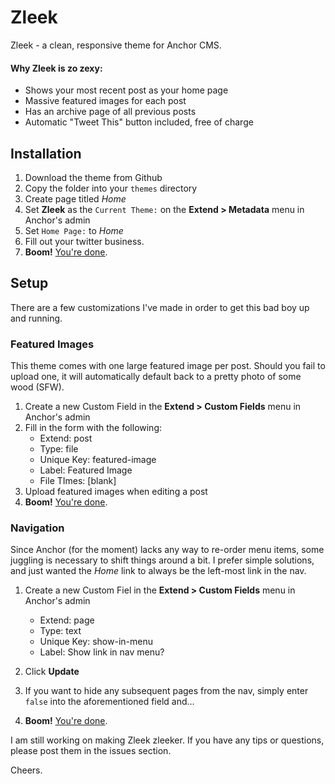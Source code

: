 Zleek
=====

Zleek - a clean, responsive theme for Anchor CMS.

#### Why Zleek is zo zexy:
- Shows your most recent post as your home page
- Massive featured images for each post
- Has an archive page of all previous posts
- Automatic "Tweet This" button included, free of charge

## Installation
1. Download the theme from Github
2. Copy the folder into your `themes` directory
3. Create page titled *Home*
4. Set **Zleek** as the `Current Theme:` on the **Extend > Metadata** menu in Anchor's admin
5. Set `Home Page:` to *Home*
7. Fill out your twitter business.
8. **Boom!** [You're done](http://bukk.it/ham.gif).

## Setup
There are a few customizations I've made in order to get this bad boy up and running.

### Featured Images
This theme comes with one large featured image per post. Should you fail to upload one, it will automatically default back to a pretty photo of some wood (SFW).

1. Create a new Custom Field in the **Extend > Custom Fields** menu in Anchor's admin
2. Fill in the form with the following:
	- Extend: post
	- Type: file
	- Unique Key: featured-image
	- Label: Featured Image
	- File TImes: [blank]
3. Upload featured images when editing a post
4. **Boom!** [You're done](http://bukk.it/algebraic.gif).

### Navigation
Since Anchor (for the moment) lacks any way to re-order menu items, some juggling is necessary to shift things around a bit. I prefer simple solutions, and just wanted the *Home* link to always be the left-most link in the nav.

1. Create a new Custom Fiel in the **Extend > Custom Fields** menu in Anchor's admin
	- Extend: page
	- Type: text
	- Unique Key: show-in-menu
	- Label: Show link in nav menu?
2. Click **Update**

3. If you want to hide any subsequent pages from the nav, simply enter `false` into the aforementioned field and…
4. **Boom!** [You're done](http://bukk.it/mckayla.gif).

  
I am still working on making Zleek zleeker. If you have any tips or questions, please post them in the issues section. 

Cheers. 
